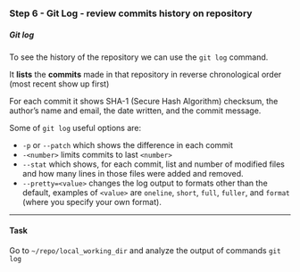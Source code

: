 ### Step 6 - Git Log - review commits history on repository

##### *Git log*

To see the history of the repository we can use the `git log` command.

It **lists** the **commits** made in that repository in reverse chronological order (most recent show up first)

For each commit it shows SHA-1 (Secure Hash Algorithm) checksum, the author’s name and email, the date written, and the commit message.

Some of `git log` useful options are:
- `-p` or `--patch` which shows the difference in each commit  
- `-<number>` limits commits to last `<number>`
- `--stat` which shows, for each commit, list and number of modified files and how many lines in those files were added and removed.
- `--pretty=<value>` changes the log output to formats other than the default, examples of `<value>`  are `oneline`, `short`, `full`, `fuller`, and `format` (where you specify your own format).

---

#### Task

Go to `~/repo/local_working_dir` and analyze the output of commands `git log`
